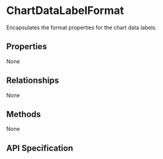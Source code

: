 # ChartDataLabelFormat

Encapsulates the format properties for the chart data labels.

## Properties
None

## Relationships
None

## Methods
None


## API Specification


